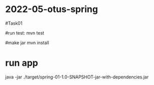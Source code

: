 # 2022-05-otus-spring
#Task01

#run test:
mvn test

#make jar
mvn install

# run app
java -jar ./target/spring-01-1.0-SNAPSHOT-jar-with-dependencies.jar
